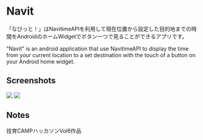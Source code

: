# Navit
「なびっと！」はNavitimeAPIを利用して現在位置から設定した目的地までの時間をAndroidのホームWidgetでボタン一つで見ることができるアプリです。

"Navit" is an android application that use NavitimeAPI to display the time from your current location to a set destination with the touch of a button on your Android home widget.
## Screenshots
![](https://cdn.discordapp.com/attachments/1108560292146860202/1147870367411601479/Screenshot_20230902-1310152.png)
![](https://cdn.discordapp.com/attachments/1108560292146860202/1147869655101354115/Screenshot_20230902-131525.png)
## Notes
技育CAMPハッカソンVol6作品
